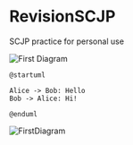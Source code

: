 RevisionSCJP
============

SCJP practice for personal use

![First Diagram](./Sample.puml)


```plantuml:firstDiagram
@startuml

Alice -> Bob: Hello
Bob -> Alice: Hi!
		
@enduml
```

![FirstDiagram](./firstDiagram.svg)
